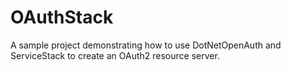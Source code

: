 OAuthStack
==========

A sample project demonstrating how to use DotNetOpenAuth and ServiceStack to create an OAuth2 resource server.
